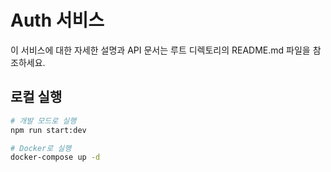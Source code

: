 # Auth 서비스

이 서비스에 대한 자세한 설명과 API 문서는 루트 디렉토리의 README.md 파일을 참조하세요.

## 로컬 실행

```bash
# 개발 모드로 실행
npm run start:dev

# Docker로 실행
docker-compose up -d
```
